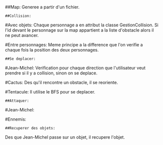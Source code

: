 
   ##Map:
Generee a partir d'un fichier.

    ##Collision:

#Avec objets:
Chaque personnage a en attribut la classe GestionCollision. Si l'id devant le personnage sur la map appartient a la liste d'obstacle alors il ne peut avancer.

#Entre personnages:
Meme principe a la difference que l'on verifie a chaque fois la position des deux personnages.

    ##Se deplacer:

#Jean-Michel:
Verification pour chaque direction que l'utilisateur veut prendre si il y a collision, sinon on se deplace.

#Cactus:
Des qu'il rencontre un obstacle, il se reoriente.

#Tentacule:
Il utilise le BFS pour se deplacer.

    ##Attaquer:

#Jean-Michel:


#Ennemis:


    ##Recuperer des objets:
Des que Jean-Michel passe sur un objet, il recupere l'objet.




